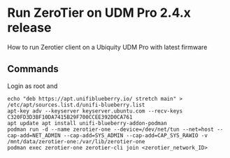 
# Run ZeroTier on UDM Pro 2.4.x release

How to run Zerotier client on a Ubiquity UDM Pro with latest firmware


## Commands

Login as root and

```shell
echo "deb https://apt.unifiblueberry.io/ stretch main" > /etc/apt/sources.list.d/unifi-blueberry.list
apt-key adv --keyserver keyserver.ubuntu.com --recv-keys C320FD3D3BF10DA7415B29F700CCEE392D0CA761 
apt update apt install unifi-blueberry-addon-podman 
podman run -d --name zerotier-one --device=/dev/net/tun --net=host --cap-add=NET_ADMIN --cap-add=SYS_ADMIN --cap-add=CAP_SYS_RAWIO -v /mnt/data/zerotier-one:/var/lib/zerotier-one
podman exec zerotier-one zerotier-cli join <zerotier_network_ID>
```

